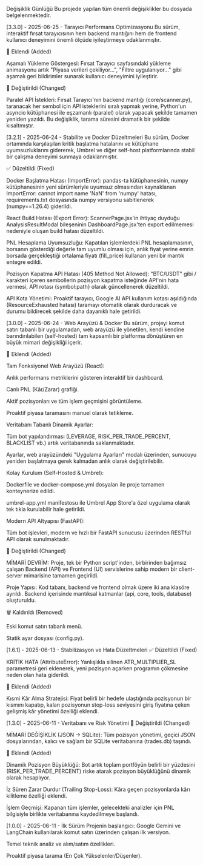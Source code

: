 Değişiklik Günlüğü
Bu projede yapılan tüm önemli değişiklikler bu dosyada belgelenmektedir.

[3.3.0] - 2025-06-25 - Tarayıcı Performans Optimizasyonu
Bu sürüm, interaktif fırsat tarayıcısının hem backend mantığını hem de frontend kullanıcı deneyimini önemli ölçüde iyileştirmeye odaklanmıştır.

🚀 Eklendi (Added)

Aşamalı Yükleme Göstergesi: Fırsat Tarayıcı sayfasındaki yükleme animasyonu artık "Piyasa verileri çekiliyor...", "Filtre uygulanıyor..." gibi aşamalı geri bildirimler sunarak kullanıcı deneyimini iyileştirir.

🔄 Değiştirildi (Changed)

Paralel API İstekleri: Fırsat Tarayıcı'nın backend mantığı (core/scanner.py), taranacak her sembol için API isteklerini sıralı yapmak yerine, Python'un asyncio kütüphanesi ile eşzamanlı (paralel) olarak yapacak şekilde tamamen yeniden yazıldı. Bu değişiklik, tarama süresini dramatik bir şekilde kısaltmıştır.

[3.2.1] - 2025-06-24 - Stabilite ve Docker Düzeltmeleri
Bu sürüm, Docker ortamında karşılaşılan kritik başlatma hatalarını ve kütüphane uyumsuzluklarını gidererek, Umbrel ve diğer self-host platformlarında stabil bir çalışma deneyimi sunmaya odaklanmıştır.

✅ Düzeltildi (Fixed)

Docker Başlatma Hatası (ImportError): pandas-ta kütüphanesinin, numpy kütüphanesinin yeni sürümleriyle uyumsuz olmasından kaynaklanan ImportError: cannot import name 'NaN' from 'numpy' hatası, requirements.txt dosyasında numpy versiyonu sabitlenerek (numpy==1.26.4) giderildi.

React Build Hatası (Export Error): ScannerPage.jsx'in ihtiyaç duyduğu AnalysisResultModal bileşeninin DashboardPage.jsx'ten export edilmemesi nedeniyle oluşan build hatası düzeltildi.

PNL Hesaplama Uyumsuzluğu: Kapatılan işlemlerdeki PNL hesaplamasının, borsanın gösterdiği değerle tam uyumlu olması için, anlık fiyat yerine emrin borsada gerçekleştiği ortalama fiyatı (fill_price) kullanan yeni bir mantık entegre edildi.

Pozisyon Kapatma API Hatası (405 Method Not Allowed): "BTC/USDT" gibi / karakteri içeren sembollerin pozisyon kapatma isteğinde API'nin hata vermesi, API rotası {symbol:path} olarak güncellenerek düzeltildi.

API Kota Yönetimi: Proaktif tarayıcı, Google AI API kullanım kotası aşıldığında (ResourceExhausted hatası) taramayı otomatik olarak durduracak ve durumu bildirecek şekilde daha dayanıklı hale getirildi.

[3.0.0] - 2025-06-24 - Web Arayüzü & Docker
Bu sürüm, projeyi komut satırı tabanlı bir uygulamadan, web arayüzü ile yönetilen, kendi kendine barındırılabilen (self-hosted) tam kapsamlı bir platforma dönüştüren en büyük mimari değişikliği içerir.

🚀 Eklendi (Added)

Tam Fonksiyonel Web Arayüzü (React):

Anlık performans metriklerini gösteren interaktif bir dashboard.

Canlı PNL (Kâr/Zarar) grafiği.

Aktif pozisyonları ve tüm işlem geçmişini görüntüleme.

Proaktif piyasa taramasını manuel olarak tetikleme.

Veritabanı Tabanlı Dinamik Ayarlar:

Tüm bot yapılandırması (LEVERAGE, RISK_PER_TRADE_PERCENT, BLACKLIST vb.) artık veritabanında saklanmaktadır.

Ayarlar, web arayüzündeki "Uygulama Ayarları" modalı üzerinden, sunucuyu yeniden başlatmaya gerek kalmadan anlık olarak değiştirilebilir.

Kolay Kurulum (Self-Hosted & Umbrel):

Dockerfile ve docker-compose.yml dosyaları ile proje tamamen konteynerize edildi.

umbrel-app.yml manifestosu ile Umbrel App Store'a özel uygulama olarak tek tıkla kurulabilir hale getirildi.

Modern API Altyapısı (FastAPI):

Tüm bot işlevleri, modern ve hızlı bir FastAPI sunucusu üzerinden RESTful API olarak sunulmaktadır.

🔄 Değiştirildi (Changed)

MİMARİ DEVRİM: Proje, tek bir Python script'inden, birbirinden bağımsız çalışan Backend (API) ve Frontend (UI) servislerine sahip modern bir client-server mimarisine tamamen geçirildi.

Proje Yapısı: Kod tabanı, backend ve frontend olmak üzere iki ana klasöre ayrıldı. Backend içerisinde mantıksal katmanlar (api, core, tools, database) oluşturuldu.

🗑️ Kaldırıldı (Removed)

Eski komut satırı tabanlı menü.

Statik ayar dosyası (config.py).

[1.6.1] - 2025-06-13 - Stabilizasyon ve Hata Düzeltmeleri
✅ Düzeltildi (Fixed)

KRİTİK HATA (AttributeError): Yanlışlıkla silinen ATR_MULTIPLIER_SL parametresi geri eklenerek, yeni pozisyon açarken programın çökmesine neden olan hata giderildi.

🚀 Eklendi (Added)

Kısmi Kâr Alma Stratejisi: Fiyat belirli bir hedefe ulaştığında pozisyonun bir kısmını kapatıp, kalan pozisyonun stop-loss seviyesini giriş fiyatına çeken gelişmiş kâr yönetimi özelliği eklendi.

[1.3.0] - 2025-06-11 - Veritabanı ve Risk Yönetimi
🔄 Değiştirildi (Changed)

MİMARİ DEĞİŞİKLİK (JSON -> SQLite): Tüm pozisyon yönetimi, geçici JSON dosyalarından, kalıcı ve sağlam bir SQLite veritabanına (trades.db) taşındı.

🚀 Eklendi (Added)

Dinamik Pozisyon Büyüklüğü: Bot artık toplam portföyün belirli bir yüzdesini (RISK_PER_TRADE_PERCENT) riske atarak pozisyon büyüklüğünü dinamik olarak hesaplıyor.

İz Süren Zarar Durdur (Trailing Stop-Loss): Kâra geçen pozisyonlarda kârı kilitleme özelliği eklendi.

İşlem Geçmişi: Kapanan tüm işlemler, gelecekteki analizler için PNL bilgisiyle birlikte veritabanına kaydedilmeye başlandı.

[1.0.0] - 2025-06-11 - İlk Sürüm
Projenin başlangıcı: Google Gemini ve LangChain kullanılarak komut satırı üzerinden çalışan ilk versiyon.

Temel teknik analiz ve alım/satım özellikleri.

Proaktif piyasa tarama (En Çok Yükselenler/Düşenler).